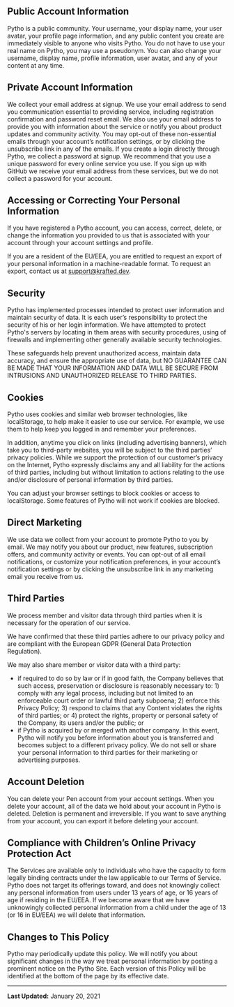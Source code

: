 ## Public Account Information

Pytho is a public community. Your username, your display name, your user avatar, your profile page information, and any public content you create are immediately visible to anyone who visits Pytho.
You do not have to use your real name on Pytho, you may use a pseudonym. You can also change your username, display name, profile information, user avatar, and any of your content at any time.

## Private Account Information

We collect your email address at signup. We use your email address to send you communication essential to providing service, including registration confirmation and password reset email. We also use your email address to provide you with information about the service or notify you about product updates and community activity. You may opt-out of these non-essential emails through your account’s notification settings, or by clicking the unsubscribe link in any of the emails.
If you create a login directly through Pytho, we collect a password at signup. We recommend that you use a unique password for every online service you use.
If you sign up with GitHub we receive your email address from these services, but we do not collect a password for your account.

## Accessing or Correcting Your Personal Information

If you have registered a Pytho account, you can access, correct, delete, or change the information you provided to us that is associated with your account through your account settings and profile.

If you are a resident of the EU/EEA, you are entitled to request an export of your personal information in a machine-readable format. To request an export, contact us at <a href="mailto:support@krafted.dev">support@krafted.dev</a>.

## Security

Pytho has implemented processes intended to protect user information and maintain security of data. It is each user’s responsibility to protect the security of his or her login information. We have attempted to protect Pytho's servers by locating in them areas with security procedures, using of firewalls and implementing other generally available security technologies.

These safeguards help prevent unauthorized access, maintain data accuracy, and ensure the appropriate use of data, but NO GUARANTEE CAN BE MADE THAT YOUR INFORMATION AND DATA WILL BE SECURE FROM INTRUSIONS AND UNAUTHORIZED RELEASE TO THIRD PARTIES.

## Cookies

Pytho uses cookies and similar web browser technologies, like localStorage, to help make it easier to use our service. For example, we use them to help keep you logged in and remember your preferences.

In addition, anytime you click on links (including advertising banners), which take you to third-party websites, you will be subject to the third parties’ privacy policies. While we support the protection of our customer’s privacy on the Internet, Pytho expressly disclaims any and all liability for the actions of third parties, including but without limitation to actions relating to the use and/or disclosure of personal information by third parties.

You can adjust your browser settings to block cookies or access to localStorage. Some features of Pytho will not work if cookies are blocked.

## Direct Marketing

We use data we collect from your account to promote Pytho to you by email. We may notify you about our product, new features, subscription offers, and community activity or events. You can opt-out of all email notifications, or customize your notification preferences, in your account’s notification settings or by clicking the unsubscribe link in any marketing email you receive from us.

## Third Parties

We process member and visitor data through third parties when it is necessary for the operation of our service.

<!-- For example, we use Stripe and PayPal to process payment for Pytho PRO subscriptions and physical products. -->

We have confirmed that these third parties adhere to our privacy policy and are compliant with the European GDPR (General Data Protection Regulation).

We may also share member or visitor data with a third party:

-   if required to do so by law or if in good faith, the Company believes that such access, preservation or disclosure is reasonably necessary to: 1) comply with any legal process, including but not limited to an enforceable court order or lawful third party subpoena; 2) enforce this Privacy Policy; 3) respond to claims that any Content violates the rights of third parties; or 4) protect the rights, property or personal safety of the Company, its users and/or the public; or
-   if Pytho is acquired by or merged with another company. In this event, Pytho will notify you before information about you is transferred and becomes subject to a different privacy policy.
    We do not sell or share your personal information to third parties for their marketing or advertising purposes.

## Account Deletion

You can delete your Pen account from your account settings. When you delete your account, all of the data we hold about your account in Pytho is deleted. Deletion is permanent and irreversible. If you want to save anything from your account, you can export it before deleting your account.

## Compliance with Children’s Online Privacy Protection Act

The Services are available only to individuals who have the capacity to form legally binding contracts under the law applicable to our Terms of Service. Pytho does not target its offerings toward, and does not knowingly collect any personal information from users under 13 years of age, or 16 years of age if residing in the EU/EEA. If we become aware that we have unknowingly collected personal information from a child under the age of 13 (or 16 in EU/EEA) we will delete that information.

## Changes to This Policy

Pytho may periodically update this policy. We will notify you about significant changes in the way we treat personal information by posting a prominent notice on the Pytho Site. Each version of this Policy will be identified at the bottom of the page by its effective date.

---

**Last Updated:** January 20, 2021
